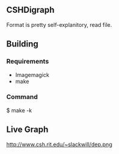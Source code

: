## CSHDigraph

Format is pretty self-explanitory, read file.

## Building

### Requirements

* Imagemagick
* make

### Command

$ make -k

## Live Graph

http://www.csh.rit.edu/~slackwill/dep.png